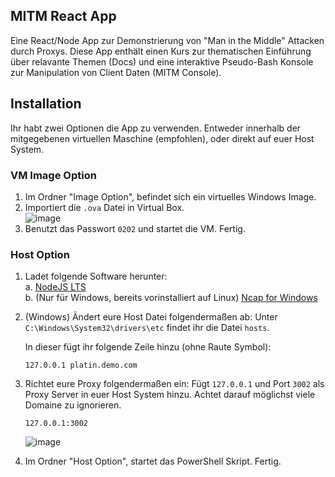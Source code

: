 ## MITM React App

Eine React/Node App zur Demonstrierung von "Man in the Middle" Attacken durch Proxys.
Diese App enthält einen Kurs zur thematischen Einführung über relavante Themen (Docs)
und eine interaktive Pseudo-Bash Konsole zur Manipulation von Client Daten (MITM Console).

## Installation

Ihr habt zwei Optionen die App zu verwenden. Entweder innerhalb der mitgegebenen virtuellen
Maschine (empfohlen), oder direkt auf euer Host System.

### VM Image Option

1. Im Ordner "Image Option", befindet sich ein virtuelles Windows Image.
2. Importiert die `.ova` Datei in Virtual Box. <br/>
![image](https://i.imgur.com/7ARoX1y.gif)
3. Benutzt das Passwort `0202` und startet die VM. Fertig.



### Host Option

1. Ladet folgende Software herunter:
   <br/>a. [NodeJS LTS](https://nodejs.org/en/download/)
   <br/>b. (Nur für Windows, bereits vorinstalliert auf Linux) [Ncap for Windows](https://npcap.com/#download)

2. (Windows) Ändert eure Host Datei folgendermaßen ab:
   Unter `C:\Windows\System32\drivers\etc` findet ihr die Datei `hosts`.
  
   In dieser fügt ihr folgende Zeile hinzu (ohne Raute Symbol):
   ```
   127.0.0.1 platin.demo.com
   ```

3. Richtet eure Proxy folgendermaßen ein:
   Fügt `127.0.0.1` und Port `3002` als Proxy Server in euer Host System hinzu.
   Achtet darauf möglichst viele Domaine zu ignorieren.
   ```
   127.0.0.1:3002
   ```
   ![image](https://i.imgur.com/pG5mqEP.gif)

4. Im Ordner "Host Option", startet das PowerShell Skript. Fertig.
